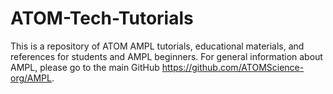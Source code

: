 # ATOM-Tech-Tutorials

This is a repository of ATOM AMPL tutorials, educational materials, and references for students and AMPL beginners.  For general information about AMPL, please go to the main GitHub https://github.com/ATOMScience-org/AMPL.

